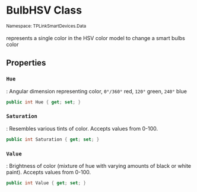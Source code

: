 # BulbHSV Class
<small>Namespace: TPLinkSmartDevices.Data</small><br/><br/>
represents a single color in the HSV color model to change a smart bulbs color

## Properties

### `Hue`
: Angular dimension representing color, `0°/360°` red, `120°` green, `240°` blue
``` csharp
public int Hue { get; set; }
```

### `Saturation`
: Resembles various tints of color. Accepts values from 0-100.
``` csharp
public int Saturation { get; set; }
```

### `Value`
: Brightness of color (mixture of hue with varying amounts of black or white paint). Accepts values from 0-100.
``` csharp
public int Value { get; set; }
```